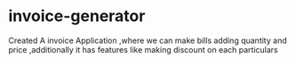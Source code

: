 # invoice-generator
Created A invoice Application ,where we can make bills  adding quantity and price ,additionally it has features like making discount on each particulars
